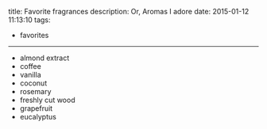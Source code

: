 title: Favorite fragrances
description: Or, Aromas I adore
date: 2015-01-12 11:13:10
tags:
- favorites
---

- almond extract
- coffee
- vanilla
- coconut
- rosemary
- freshly cut wood
- grapefruit
- eucalyptus
